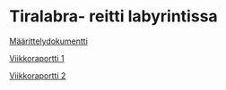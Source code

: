 # Tiralabra- reitti labyrintissa
[Määrittelydokumentti](https://github.com/ainokuos/tiralabra/blob/main/Dokumentaatio/M%C3%A4%C3%A4rittelydokumentti.md)

[Viikkoraportti 1](https://github.com/ainokuos/tiralabra/blob/main/Dokumentaatio/viikkoraportit/viikkoraportti1.pdf)

[Viikkoraportti 2](https://github.com/ainokuos/reitti-labyrintissa/tree/main/Dokumentaatio/viikkoraportit)
